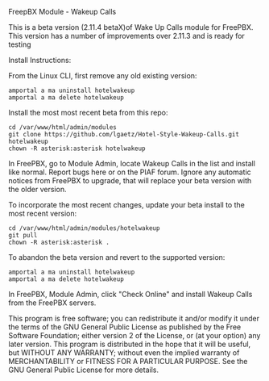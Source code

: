 FreepBX Module - Wakeup Calls  

This is a beta version (2.11.4 betaX)of Wake Up Calls module for FreePBX. This
version has a number of improvements over 2.11.3 and is ready for testing

Install Instructions:

From the Linux CLI, first remove any old existing version:
```
amportal a ma uninstall hotelwakeup
amportal a ma delete hotelwakeup
```

Install the most most recent beta from this repo:
```
cd /var/www/html/admin/modules
git clone https://github.com/lgaetz/Hotel-Style-Wakeup-Calls.git hotelwakeup
chown -R asterisk:asterisk hotelwakeup
```
In FreePBX, go to Module Admin, locate Wakeup Calls in the list and install like normal. Report bugs here or on the PIAF forum. Ignore any automatic notices from FreePBX to upgrade, that will replace your beta version with the older version.


To incorporate the most recent changes, update your beta install to the most recent version:
```
cd /var/www/html/admin/modules/hotelwakeup
git pull
chown -R asterisk:asterisk .
```

To abandon the beta version and revert to the supported version:
```
amportal a ma uninstall hotelwakeup
amportal a ma delete hotelwakeup
```
In FreePBX, Module Admin, click "Check Online" and install Wakeup Calls from the FreePBX servers.

This program is free software; you can redistribute it and/or
modify it under the terms of the GNU General Public License
as published by the Free Software Foundation; either version 2
of the License, or (at your option) any later version.
This program is distributed in the hope that it will be useful,
but WITHOUT ANY WARRANTY; without even the implied warranty of
MERCHANTABILITY or FITNESS FOR A PARTICULAR PURPOSE.  See the
GNU General Public License for more details.
